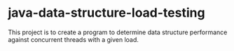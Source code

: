 # java-data-structure-load-testing
This project is to create a program to determine data structure performance against concurrent threads with a given load.
